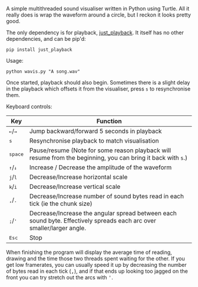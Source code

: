 A simple multithreaded sound visualiser written in Python using Turtle. All it really 
does is wrap the waveform around a circle, but I reckon it looks pretty good.

The only dependency is for playback, [just_playback](https://github.com/cheofusi/just_playback). It itself has no other dependencies, and can be pip'd:

    pip install just_playback

Usage:
```
python wavis.py "A song.wav"
```
Once started, playback should also begin. Sometimes there is a slight delay in the playback which offsets it from the visualiser, press `s` to resynchronise them.

Keyboard controls:

| Key | Function|
|-----|---------|
| <kbd>&#8592;</kbd>/<kbd>&#8594;</kbd> | Jump backward/forward 5 seconds in playback |
|<kbd>s</kbd> | Resynchronise playback to match visualisation |
| <kbd>space</kbd> | Pause/resume (Note for some reason playback will resume from the beginning, you can bring it back with `s`.) |
| <kbd>&#8593;</kbd>/<kbd>&#8595;</kbd> | Increase / Decrease the amplitude of the waveform |
| <kbd>j</kbd>/<kbd>l</kbd> | Decrease/Increase horizontal scale |
| <kbd>k</kbd>/<kbd>i</kbd> | Decrease/Increase vertical scale |
| <kbd>,</kbd>/<kbd>.</kbd> | Decrease/Increase number of sound bytes read in each tick (ie the chunk size) |
| <kbd>;</kbd>/<kbd>'</kbd> | Decrease/Increase the angular spread between each sound byte. Effectively spreads each arc over smaller/larger angle. |
| <kbd>Esc</kbd> | Stop |

When finishing the program will display the average time of reading, drawing
and the time those two threads spent waiting for the other. If you get low
framerates, you can usually speed it up by decreasing the number of bytes read in each tick (<kbd>,</kbd>), and if that ends up looking too jagged on the front you can try stretch out the arcs with <kbd>'</kbd>.